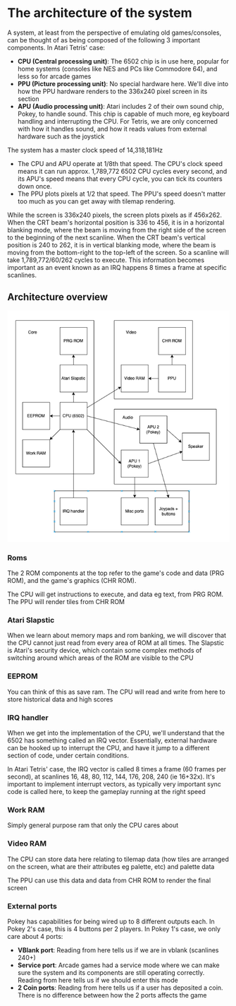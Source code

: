 # The architecture of the system

A system, at least from the perspective of emulating old games/consoles, can be thought of as being composed of the following 3 important components. In Atari Tetris' case:
- **CPU (Central processing unit)**: The 6502 chip is in use here, popular for home systems (consoles like NES and PCs like Commodore 64), and less so for arcade games
- **PPU (Picture processing unit)**: No special hardware here. We'll dive into how the PPU hardware renders to the 336x240 pixel screen in its section
- **APU (Audio processing unit)**: Atari includes 2 of their own sound chip, Pokey, to handle sound. This chip is capable of much more, eg keyboard handling and interrupting the CPU. For Tetris, we are only concerned with how it handles sound, and how it reads values from external hardware such as the joystick

The system has a master clock speed of 14,318,181Hz
* The CPU and APU operate at 1/8th that speed. The CPU's clock speed means it can run approx. 1,789,772 6502 CPU cycles every second, and its APU's speed means that every CPU cycle, you can tick its counters down once.
* The PPU plots pixels at 1/2 that speed. The PPU's speed doesn't matter too much as you can get away with tilemap rendering. 

While the screen is 336x240 pixels, the screen plots pixels as if 456x262. When the CRT beam's horizontal position is 336 to 456, it is in a horizontal blanking mode, where the beam is moving from the right side of the screen to the beginning of the next scanline. When the CRT beam's vertical position is 240 to 262, it is in vertical blanking mode, where the beam is moving from the bottom-right to the top-left of the screen. So a scanline will take 1,789,772/60/262 cycles to execute. This information becomes important as an event known as an IRQ happens 8 times a frame at specific scanlines.

## Architecture overview

![Architecture](atariarch.png)

### Roms

The 2 ROM components at the top refer to the game's code and data (PRG ROM), and the game's graphics (CHR ROM).

The CPU will get instructions to execute, and data eg text, from PRG ROM. The PPU will render tiles from CHR ROM

### Atari Slapstic

When we learn about memory maps and rom banking, we will discover that the CPU cannot just read from every area of ROM at all times. The Slapstic is Atari's security device, which contain some complex methods of switching around which areas of the ROM are visible to the CPU

### EEPROM

You can think of this as save ram. The CPU will read and write from here to store historical data and high scores

### IRQ handler

When we get into the implementation of the CPU, we'll understand that the 6502 has something called an IRQ vector. Essentially, external hardware can be hooked up to interrupt the CPU, and have it jump to a different section of code, under certain conditions.

In Atari Tetris' case, the IRQ vector is called 8 times a frame (60 frames per second), at scanlines 16, 48, 80, 112, 144, 176, 208, 240 (ie 16+32x). It's important to implement interrupt vectors, as typically very important sync code is called here, to keep the gameplay running at the right speed

### Work RAM

Simply general purpose ram that only the CPU cares about

### Video RAM

The CPU can store data here relating to tilemap data (how tiles are arranged on the screen, what are their attributes eg palette, etc) and palette data

The PPU can use this data and data from CHR ROM to render the final screen

### External ports

Pokey has capabilities for being wired up to 8 different outputs each. In Pokey 2's case, this is 4 buttons per 2 players. In Pokey 1's case, we only care about 4 ports:
- **VBlank port**: Reading from here tells us if we are in vblank (scanlines 240+)
- **Service port**: Arcade games had a service mode where we can make sure the system and its components are still operating correctly. Reading from here tells us if we should enter this mode
- **2 Coin ports**: Reading from here tells us if a user has deposited a coin. There is no difference between how the 2 ports affects the game
